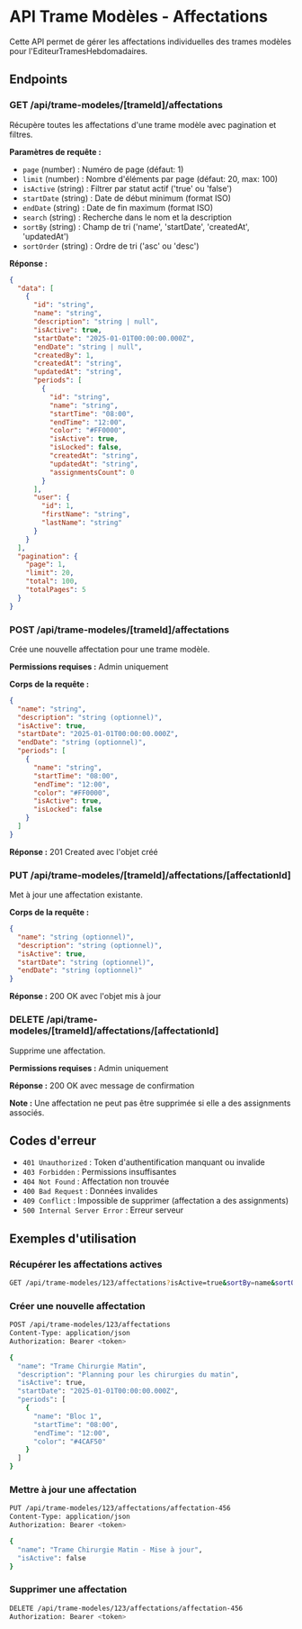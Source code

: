 # API Trame Modèles - Affectations

Cette API permet de gérer les affectations individuelles des trames modèles pour l'EditeurTramesHebdomadaires.

## Endpoints

### GET /api/trame-modeles/[trameId]/affectations

Récupère toutes les affectations d'une trame modèle avec pagination et filtres.

**Paramètres de requête :**
- `page` (number) : Numéro de page (défaut: 1)
- `limit` (number) : Nombre d'éléments par page (défaut: 20, max: 100)
- `isActive` (string) : Filtrer par statut actif ('true' ou 'false')
- `startDate` (string) : Date de début minimum (format ISO)
- `endDate` (string) : Date de fin maximum (format ISO)
- `search` (string) : Recherche dans le nom et la description
- `sortBy` (string) : Champ de tri ('name', 'startDate', 'createdAt', 'updatedAt')
- `sortOrder` (string) : Ordre de tri ('asc' ou 'desc')

**Réponse :**
```json
{
  "data": [
    {
      "id": "string",
      "name": "string",
      "description": "string | null",
      "isActive": true,
      "startDate": "2025-01-01T00:00:00.000Z",
      "endDate": "string | null",
      "createdBy": 1,
      "createdAt": "string",
      "updatedAt": "string",
      "periods": [
        {
          "id": "string",
          "name": "string",
          "startTime": "08:00",
          "endTime": "12:00",
          "color": "#FF0000",
          "isActive": true,
          "isLocked": false,
          "createdAt": "string",
          "updatedAt": "string",
          "assignmentsCount": 0
        }
      ],
      "user": {
        "id": 1,
        "firstName": "string",
        "lastName": "string"
      }
    }
  ],
  "pagination": {
    "page": 1,
    "limit": 20,
    "total": 100,
    "totalPages": 5
  }
}
```

### POST /api/trame-modeles/[trameId]/affectations

Crée une nouvelle affectation pour une trame modèle.

**Permissions requises :** Admin uniquement

**Corps de la requête :**
```json
{
  "name": "string",
  "description": "string (optionnel)",
  "isActive": true,
  "startDate": "2025-01-01T00:00:00.000Z",
  "endDate": "string (optionnel)",
  "periods": [
    {
      "name": "string",
      "startTime": "08:00",
      "endTime": "12:00",
      "color": "#FF0000",
      "isActive": true,
      "isLocked": false
    }
  ]
}
```

**Réponse :** 201 Created avec l'objet créé

### PUT /api/trame-modeles/[trameId]/affectations/[affectationId]

Met à jour une affectation existante.

**Corps de la requête :**
```json
{
  "name": "string (optionnel)",
  "description": "string (optionnel)",
  "isActive": true,
  "startDate": "string (optionnel)",
  "endDate": "string (optionnel)"
}
```

**Réponse :** 200 OK avec l'objet mis à jour

### DELETE /api/trame-modeles/[trameId]/affectations/[affectationId]

Supprime une affectation.

**Permissions requises :** Admin uniquement

**Réponse :** 200 OK avec message de confirmation

**Note :** Une affectation ne peut pas être supprimée si elle a des assignments associés.

## Codes d'erreur

- `401 Unauthorized` : Token d'authentification manquant ou invalide
- `403 Forbidden` : Permissions insuffisantes
- `404 Not Found` : Affectation non trouvée
- `400 Bad Request` : Données invalides
- `409 Conflict` : Impossible de supprimer (affectation a des assignments)
- `500 Internal Server Error` : Erreur serveur

## Exemples d'utilisation

### Récupérer les affectations actives
```bash
GET /api/trame-modeles/123/affectations?isActive=true&sortBy=name&sortOrder=asc
```

### Créer une nouvelle affectation
```bash
POST /api/trame-modeles/123/affectations
Content-Type: application/json
Authorization: Bearer <token>

{
  "name": "Trame Chirurgie Matin",
  "description": "Planning pour les chirurgies du matin",
  "isActive": true,
  "startDate": "2025-01-01T00:00:00.000Z",
  "periods": [
    {
      "name": "Bloc 1",
      "startTime": "08:00",
      "endTime": "12:00",
      "color": "#4CAF50"
    }
  ]
}
```

### Mettre à jour une affectation
```bash
PUT /api/trame-modeles/123/affectations/affectation-456
Content-Type: application/json
Authorization: Bearer <token>

{
  "name": "Trame Chirurgie Matin - Mise à jour",
  "isActive": false
}
```

### Supprimer une affectation
```bash
DELETE /api/trame-modeles/123/affectations/affectation-456
Authorization: Bearer <token>
```